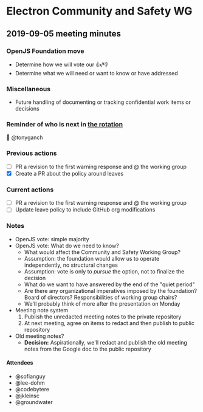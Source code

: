 # Electron Community and Safety WG

## 2019-09-05 meeting minutes

### OpenJS Foundation move

* Determine how we will vote our 👍/👎
* Determine what we will need or want to know or have addressed

### Miscellaneous

* Future handling of documenting or tracking confidential work items or decisions

### Reminder of who is next in [the rotation](https://github.com/electron/governance/blob/master/wg-community-safety/new-reports-rotation.md)

:tada: @tonyganch

### Previous actions

* [ ] PR a revision to the first warning response and @ the working group
* [x] Create a PR about the policy around leaves

### Current actions

* [ ] PR a revision to the first warning response and @ the working group
* [ ] Update leave policy to include GitHub org modifications

### Notes

* OpenJS vote: simple majority
* OpenJS vote: What do we need to know?
    * What would affect the Community and Safety Working Group?
    * Assumption: the foundation would allow us to operate independently, no structural changes
    * Assumption: vote is only to _pursue_ the option, not to finalize the decision
    * What do we want to have answered by the end of the "quiet period"
    * Are there any organizational imperatives imposed by the foundation? Board of directors? Responsibilities of working group chairs?
    * We'll probably think of more after the presentation on Monday
* Meeting note system
    1. Publish the unredacted meeting notes to the private repository
    2. At next meeting, agree on items to redact and then publish to public repository
* Old meeting notes?
    * **Decision:** Aspirationally, we'll redact and publish the old meeting notes from the Google doc to the public repository

#### Attendees

* @sofianguy
* @lee-dohm
* @codebytere
* @jkleinsc
* @groundwater
